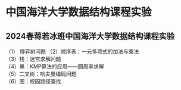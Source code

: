 # 中国海洋大学数据结构课程实验
## 2024春蒋若冰班中国海洋大学数据结构课程实验
（1） 博弈树问题
（2）顺序表：一元多项式的加法与乘法   
（3）栈：迷宫求解问题   
（4）串：KMP算法的应用——圆周率求解   
（5）二叉树：哈夫曼编码问题   
（6）图：校园路径查找   
